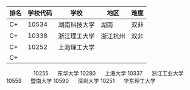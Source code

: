 
| 排名  | 学校代码  | 学校     | 地区   | 难度  |
| --- | ----- | ------ | ---- | --- |
| C+  | 10534 | 湖南科技大学 | 湖南   | 双非  |
| C+  | 10338 | 浙江理工大学 | 浙江杭州 | 双非  |
| C+  | 10252 | 上海理工大学 |      |     |
| C+  |       |        |      |     |
     
           
10255      东华大学
10280      上海大学
10337      浙江工业大学
10559      暨南大学
10590      深圳大学
10251      华东理工大学